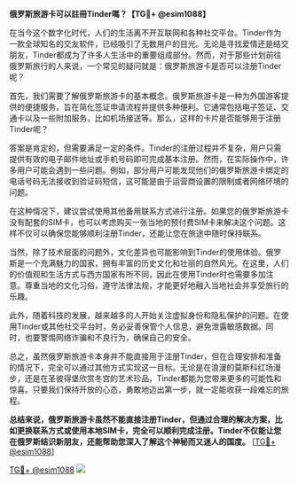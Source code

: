 **俄罗斯旅游卡可以註冊Tinder嗎？【TG💪+ @esim1088】**

在当今这个数字化时代，人们的生活离不开互联网和各种社交平台。Tinder作为一款全球知名的交友软件，已经吸引了无数用户的目光。无论是寻找爱情还是结交朋友，Tinder都成为了许多人生活中的重要组成部分。然而，对于那些计划前往俄罗斯旅行的人来说，一个常见的疑问就是：俄罗斯旅游卡是否可以注册Tinder呢？

首先，我们需要了解俄罗斯旅游卡的基本概念。俄罗斯旅游卡是一种为外国游客提供的便捷服务，旨在简化签证申请流程并提供多种便利。它通常包括电子签证、交通卡以及一些附加服务，比如机场接送等。那么，这样的卡片是否能够用于注册Tinder呢？

答案是肯定的，但需要满足一定的条件。Tinder的注册过程并不复杂，用户只需提供有效的电子邮件地址或手机号码即可完成基本注册。然而，在实际操作中，许多用户可能会遇到一些问题。例如，部分用户可能发现他们的俄罗斯旅游卡绑定的电话号码无法接收到验证码短信，这可能是由于运营商设置的限制或者网络环境的问题。

在这种情况下，建议尝试使用其他备用联系方式进行注册。如果您的俄罗斯旅游卡没有配套的SIM卡，也可以考虑购买一张当地的预付费SIM卡来解决这个问题。这样不仅可以确保您能够顺利注册Tinder，还能让您在旅途中随时保持联系。

当然，除了技术层面的问题外，文化差异也可能影响到Tinder的使用体验。俄罗斯是一个充满魅力的国家，拥有丰富的历史文化和壮丽的自然风光。在这里，人们的价值观和生活方式与西方国家有所不同，因此在使用Tinder时也需要多加注意。尊重当地的文化习俗，遵守法律法规，才能更好地融入当地社会并享受旅行的乐趣。

此外，随着科技的发展，越来越多的人开始关注虚拟身份和隐私保护的问题。在使用Tinder或其他社交平台时，务必妥善保管个人信息，避免泄露敏感数据。同时，也要警惕网络诈骗和不良行为，确保自己的安全。

总之，虽然俄罗斯旅游卡本身并不能直接用于注册Tinder，但在合理安排和准备的情况下，完全可以通过其他方式实现这一目标。无论是在浪漫的莫斯科红场漫步，还是在圣彼得堡欣赏冬宫的艺术珍品，Tinder都能为您带来更多的可能性和惊喜。只要我们保持开放的心态，勇敢地迈出第一步，就一定能收获一段难忘的旅程。

**总结来说，俄罗斯旅游卡虽然不能直接注册Tinder，但通过合理的解决方案，比如更换联系方式或使用本地SIM卡，完全可以顺利完成注册。Tinder不仅能让您在俄罗斯结识新朋友，还能帮助您深入了解这个神秘而又迷人的国度。** [[TG💪+ @esim1088](https://t.me/s/esim1088)]

[TG💪+ @esim1088](https://t.me/s/esim1088) ![](https://i.postimg.cc/4NQfJmqS/Snipaste-2025-05-13-00-14-12.png)